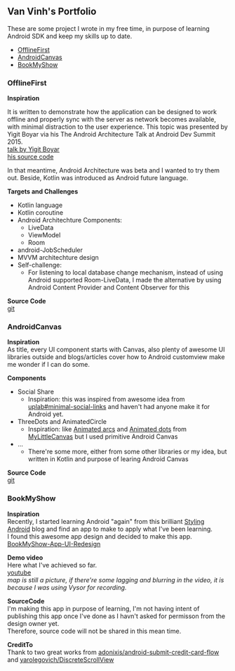 ## Van Vinh's Portfolio

These are some project I wrote in my free time, in purpose of learning Android SDK and keep my skills up to date.

- [OfflineFirst](#offlinefirst)
- [AndroidCanvas](#androidcanvas)
- [BookMyShow](#bookmyshow)

### OfflineFirst

**Inspiration**

It is written to demonstrate how the application can be designed to work offline and properly sync with the server as network becomes available, with minimal distraction to the user experience.
This topic was presented by Yigit Boyar via his The Android Architecture Talk at Android Dev Summit 2015.  
[talk by Yigit Boyar](https://www.youtube.com/watch?v=70WqJxymPr8&t=574s)  
[his source code](https://github.com/yigit/dev-summit-architecture-demo)

In that meantime, Android Architecture was beta and I wanted to try them out. Beside, Kotlin was introduced as Android future language.


**Targets and Challenges**
* Kotlin language
* Kotlin coroutine
* Android Architechture Components:
  * LiveData
  * ViewModel
  * Room
* android-JobScheduler
* MVVM architechture design
* Self-challenge:
  * For listening to local database change mechanism, instead of using Android supported Room-LiveData, I made the alternative by using Android Content Provider and Content Observer for this


**Source Code**  
[git](https://github.com/mrThinBone/OfflineFirst)





### AndroidCanvas

**Inspiration**  
As title, every UI component starts with Canvas, also plenty of awesome UI libraries outside and blogs/articles cover how to Android customview make me wonder if I can do some.


**Components**
* Social Share
  * Inspiration: this was inspired from awesome idea from [uplab#minimal-social-links](https://www.uplabs.com/posts/minimal-social-links) and haven't had anyone make it for Android yet.
* ThreeDots and AnimatedCircle
  * Inspiration: like [Animated arcs](https://raw.githubusercontent.com/florent37/MyLittleCanvas/master/medias/example/sample_arc.gif) and [Animated dots](https://raw.githubusercontent.com/florent37/MyLittleCanvas/master/medias/example/dots_sample.gif) from [MyLittleCanvas](https://github.com/florent37/MyLittleCanvas) but I used primitive Android Canvas
* ...
  * There're some more, either from some other libraries or my idea, but written in Kotlin and purpose of learing Android Canvas


**Source Code**  
[git](https://github.com/mrThinBone/AndroidCanvas)





### BookMyShow

**Inspiration**  
Recently, I started learning Android "again" from this brilliant [Styling Android](https://blog.stylingandroid.com/about/) blog and find an app to make to apply what I've been learning.  
I found this awesome app design and decided to make this app.  
[BookMyShow-App-UI-Redesign](https://www.behance.net/gallery/63143545/BookMyShow-App-UI-Redesign)

**Demo video**  
Here what I've achieved so far.  
[youtube](https://youtu.be/yDVd7v69HCo)  
*map is still a picture, if there're some lagging and blurring in the video, it is because I was using Vysor for recording.*

**SourceCode**  
I'm making this app in purpose of learning, I'm not having intent of publishing this app once I've done as I havn't asked for permisson from the design owner yet.  
Therefore, source code will not be shared in this mean time.

**CreditTo**  
Thank to two great works from [adonixis/android-submit-credit-card-flow](https://github.com/adonixis/android-submit-credit-card-flow) and [yarolegovich/DiscreteScrollView](https://github.com/yarolegovich/DiscreteScrollView)
